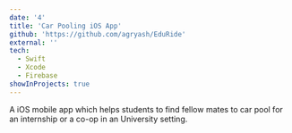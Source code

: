 ```yaml
---
date: '4'
title: 'Car Pooling iOS App'
github: 'https://github.com/agryash/EduRide'
external: ''
tech:
  - Swift
  - Xcode
  - Firebase
showInProjects: true
---
```


A iOS mobile app which helps students to find fellow mates to car pool for an internship or a co-op in an University setting.
